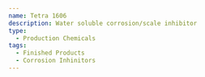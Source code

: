 ```yaml
---
name: Tetra 1606
description: Water soluble corrosion/scale inhibitor
type:
  - Production Chemicals
tags:
  - Finished Products
  - Corrosion Inhinitors
---
```

